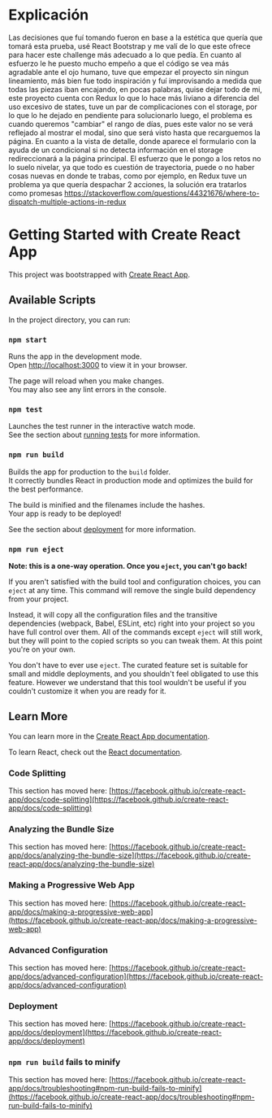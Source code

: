 

# Explicación
Las decisiones que fuí tomando fueron en base a la estética que quería que tomará esta prueba, usé React Bootstrap y me valí 
de lo que este ofrece para hacer este challenge más adecuado a lo que pedía.
En cuanto al esfuerzo le he puesto mucho empeño a que el código se vea más agradable ante el ojo humano, tuve que empezar el proyecto
sin ningun lineamiento, más bien fue todo inspiración y fuí improvisando a medida que todas las piezas iban encajando, en pocas palabras, quise
dejar todo de mi, este proyecto cuenta
con Redux lo que lo hace más liviano a diferencia del uso excesivo de states, tuve un par de complicaciones con el storage, por lo que lo he
dejado en pendiente para solucionarlo luego, el problema es cuando queremos "cambiar" el rango de días, pues este valor no se verá reflejado al mostrar el
modal, sino que será visto hasta que recarguemos la página.
En cuanto a la vista de detalle, donde aparece el formulario con la ayuda de un condicional si no detecta información en el storage redireccionará
a la página principal.
El esfuerzo que le pongo a los retos no lo suelo nivelar, ya que todo es cuestión de trayectoria, puede o no haber cosas nuevas en donde te trabas, como
por ejemplo, en Redux tuve un problema ya que quería despachar 2 acciones, la solución era tratarlos como promesas https://stackoverflow.com/questions/44321676/where-to-dispatch-multiple-actions-in-redux






# Getting Started with Create React App

This project was bootstrapped with [Create React App](https://github.com/facebook/create-react-app).

## Available Scripts

In the project directory, you can run:

### `npm start`

Runs the app in the development mode.\
Open [http://localhost:3000](http://localhost:3000) to view it in your browser.

The page will reload when you make changes.\
You may also see any lint errors in the console.

### `npm test`

Launches the test runner in the interactive watch mode.\
See the section about [running tests](https://facebook.github.io/create-react-app/docs/running-tests) for more information.

### `npm run build`

Builds the app for production to the `build` folder.\
It correctly bundles React in production mode and optimizes the build for the best performance.

The build is minified and the filenames include the hashes.\
Your app is ready to be deployed!

See the section about [deployment](https://facebook.github.io/create-react-app/docs/deployment) for more information.

### `npm run eject`

**Note: this is a one-way operation. Once you `eject`, you can't go back!**

If you aren't satisfied with the build tool and configuration choices, you can `eject` at any time. This command will remove the single build dependency from your project.

Instead, it will copy all the configuration files and the transitive dependencies (webpack, Babel, ESLint, etc) right into your project so you have full control over them. All of the commands except `eject` will still work, but they will point to the copied scripts so you can tweak them. At this point you're on your own.

You don't have to ever use `eject`. The curated feature set is suitable for small and middle deployments, and you shouldn't feel obligated to use this feature. However we understand that this tool wouldn't be useful if you couldn't customize it when you are ready for it.

## Learn More

You can learn more in the [Create React App documentation](https://facebook.github.io/create-react-app/docs/getting-started).

To learn React, check out the [React documentation](https://reactjs.org/).

### Code Splitting

This section has moved here: [https://facebook.github.io/create-react-app/docs/code-splitting](https://facebook.github.io/create-react-app/docs/code-splitting)

### Analyzing the Bundle Size

This section has moved here: [https://facebook.github.io/create-react-app/docs/analyzing-the-bundle-size](https://facebook.github.io/create-react-app/docs/analyzing-the-bundle-size)

### Making a Progressive Web App

This section has moved here: [https://facebook.github.io/create-react-app/docs/making-a-progressive-web-app](https://facebook.github.io/create-react-app/docs/making-a-progressive-web-app)

### Advanced Configuration

This section has moved here: [https://facebook.github.io/create-react-app/docs/advanced-configuration](https://facebook.github.io/create-react-app/docs/advanced-configuration)

### Deployment

This section has moved here: [https://facebook.github.io/create-react-app/docs/deployment](https://facebook.github.io/create-react-app/docs/deployment)

### `npm run build` fails to minify

This section has moved here: [https://facebook.github.io/create-react-app/docs/troubleshooting#npm-run-build-fails-to-minify](https://facebook.github.io/create-react-app/docs/troubleshooting#npm-run-build-fails-to-minify)
